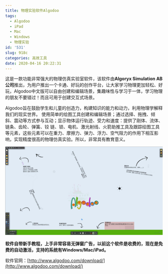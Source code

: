 ```yaml
---
title: 物理实验软件Algodoo
tags:
  - Algodoo
  - iPad
  - Mac
  - Windows
  - 物理实验
id: '531'
slug: 918c
categories: 高效工具
date: 2020-04-16 20:22:31
---
```

这是一款功能非常强大的物理仿真实验室软件，该软件由**Algoryx Simulation AB公司**推出，为用户推出一个卡通、好玩的创作平台，让大家学习物理更加轻松、好玩，Algodoo中文版可以自由创建和编辑场景，集趣味性与学习于一体，学习物理的朋友不要错过！而且可用于创建交互式场景。

Algodoo旨在鼓励学生和儿童的创造力，构建知识的能力和动力，利用物理学解释我们的现实世界。 使用简单的绘图工具创建和编辑场景；通过选择、拖拽、倾斜、震动等方式参与互动；显示物体运行轨迹、受力和速度：提供了刚体、流体、链条、齿轮、弹簧、铰 链、锁、电机、激光射线、火箭助推工具及跟踪绘图工具等元素，这些元素可以在重力、摩擦力、弹力、浮力、空气阻力的作用下相互影响，实现精度很高的物理仿真实验。所以，非常具有教育意义。

![1.jpg](/img/2020/04/16/1586831757698478.jpg)

**软件自带新手教程，上手非常容易无弹窗广告，以前这个软件是收费的，现在是免费的自动激活，支持的系统有Windows/Mac/iPad。**

软件官网：[http://www.algodoo.com/download/](http://www.algodoo.com/download/)